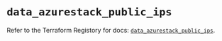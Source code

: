 # `data_azurestack_public_ips`

Refer to the Terraform Registory for docs: [`data_azurestack_public_ips`](https://www.terraform.io/docs/providers/azurestack/d/public_ips).
